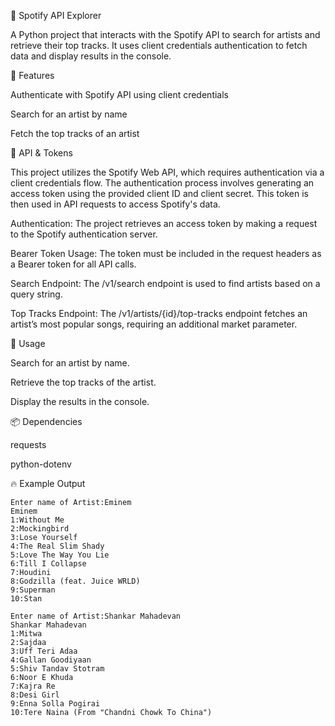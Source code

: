 🎵 Spotify API Explorer

A Python project that interacts with the Spotify API to search for artists and retrieve their top tracks. It uses client credentials authentication to fetch data and display results in the console.

🚀 Features

Authenticate with Spotify API using client credentials

Search for an artist by name

Fetch the top tracks of an artist

🔑 API & Tokens

This project utilizes the Spotify Web API, which requires authentication via a client credentials flow. The authentication process involves generating an access token using the provided client ID and client secret. This token is then used in API requests to access Spotify's data.

Authentication: The project retrieves an access token by making a request to the Spotify authentication server.

Bearer Token Usage: The token must be included in the request headers as a Bearer token for all API calls.

Search Endpoint: The /v1/search endpoint is used to find artists based on a query string.

Top Tracks Endpoint: The /v1/artists/{id}/top-tracks endpoint fetches an artist’s most popular songs, requiring an additional market parameter.

📌 Usage

Search for an artist by name.

Retrieve the top tracks of the artist.

Display the results in the console.

📦 Dependencies

requests

python-dotenv

🔥 Example Output
```
Enter name of Artist:Eminem
Eminem
1:Without Me
2:Mockingbird
3:Lose Yourself
4:The Real Slim Shady
5:Love The Way You Lie
6:Till I Collapse
7:Houdini
8:Godzilla (feat. Juice WRLD)
9:Superman
10:Stan

Enter name of Artist:Shankar Mahadevan
Shankar Mahadevan
1:Mitwa
2:Sajdaa
3:Uff Teri Adaa
4:Gallan Goodiyaan
5:Shiv Tandav Stotram
6:Noor E Khuda
7:Kajra Re
8:Desi Girl
9:Enna Solla Pogirai
10:Tere Naina (From "Chandni Chowk To China")
```


